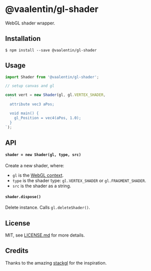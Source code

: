 # @vaalentin/gl-shader

WebGL shader wrapper.

## Installation

```
$ npm install --save @vaalentin/gl-shader
```

## Usage

```js
import Shader from '@vaalentin/gl-shader';

// setup canvas and gl

const vert = new Shader(gl, gl.VERTEX_SHADER,
  `
  attribute vec3 aPos;

  void main() {
    gl_Position = vec4(aPos, 1.0);
  }
`);
```

## API

#### `shader = new Shader(gl, type, src)`

Create a new shader, where:
- `gl` is the [WebGL context](https://github.com/vaalentin/gl-context).
- `type` is the shader type: `gl.VERTEX_SHADER` or `gl.FRAGMENT_SHADER`.
- `src` is the shader as a string.

#### `shader.dispose()`

Delete instance. Calls `gl.deleteShader()`.

## License

MIT, see [LICENSE.md](https://github.com/vaalentin/gl-shader/blob/master/LICENSE.md) for more details.

## Credits

Thanks to the amazing [stackgl](http://stack.gl/) for the inspiration.
